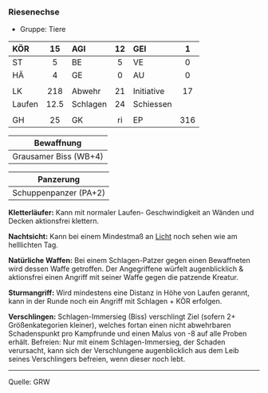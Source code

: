 ### Riesenechse

- Gruppe: Tiere

| KÖR    |  15  | AGI      | 12  | GEI        |  1  |
| :----- | :--: | :------- | :-: | :--------- | :-: |
| ST     |  5   | BE       |  5  | VE         |  0  |
| HÄ     |  4   | GE       |  0  | AU         |  0  |
|        |      |          |     |            |     |
| LK     | 218  | Abwehr   | 21  | Initiative | 17  |
| Laufen | 12.5 | Schlagen | 24  | Schiessen  |     |
|        |      |          |     |            |     |
| GH     |  25  | GK       | ri  | EP         | 316 |

|      Bewaffnung       |
| :-------------------: |
| Grausamer Biss (WB+4) |

|       Panzerung       |
| :-------------------: |
| Schuppenpanzer (PA+2) |

**Kletterläufer:** Kann mit normaler Laufen- Geschwindigkeit an Wänden und Decken aktionsfrei klettern.

**Nachtsicht:** Kann bei einem Mindestmaß an [Licht](../../grw/zauber/licht.md) noch sehen wie am helllichten Tag.

**Natürliche Waffen:** Bei einem Schlagen-Patzer gegen einen Bewaffneten wird dessen Waffe getroffen. Der Angegriffene würfelt augenblicklich & aktionsfrei einen Angriff mit seiner Waffe gegen die patzende Kreatur.

**Sturmangriff:** Wird mindestens eine Distanz in Höhe von Laufen gerannt, kann in der Runde noch ein Angriff mit Schlagen + KÖR erfolgen.

**Verschlingen:** Schlagen-Immersieg (Biss) verschlingt Ziel (sofern 2+ Größenkategorien kleiner), welches fortan einen nicht abwehrbaren Schadenspunkt pro Kampfrunde und einen Malus von -8 auf alle Proben erhält. Befreien: Nur mit einem Schlagen-Immersieg, der Schaden verursacht, kann sich der Verschlungene augenblicklich aus dem Leib seines Verschlingers befreien, wenn dieser noch lebt.

---

Quelle: GRW
